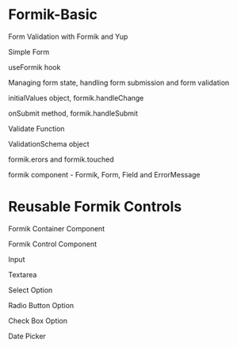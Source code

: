 # Formik-Basic
Form Validation with Formik and Yup


Simple Form

useFormik hook

Managing form state, handling form submission and form validation

initialValues object, formik.handleChange

onSubmit method, formik.handleSubmit

Validate Function

ValidationSchema object

formik.erors and formik.touched

formik component - Formik, Form, Field and ErrorMessage


# Reusable Formik Controls

Formik Container Component

Formik Control Component

Input

Textarea

Select Option

Radio Button Option

Check Box Option

Date Picker
